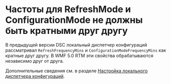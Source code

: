 # Частоты для RefreshMode и ConfigurationMode не должны быть кратными друг другу

В предыдущей версии DSC локальный диспетчер конфигураций рассматривал `RefreshFrequencyMins` и `ConfigurationModeFrequencyMins` как кратные друг другу. В WMF 5.0 RTM эти свойства обрабатываются независимо друг от друга. 

Дополнительные сведения см. в разделе [Настройка локального диспетчера конфигураций](https://msdn.microsoft.com/powershell/dsc/metaconfig).

<!--HONumber=Jul16_HO1-->


